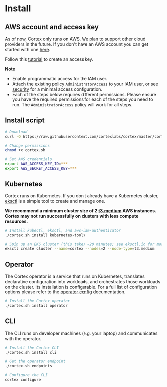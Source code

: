 # Install

## AWS account and access key

As of now, Cortex only runs on AWS. We plan to support other cloud providers in the future. If you don't have an AWS account you can get started with one [here](https://portal.aws.amazon.com/billing/signup#/start).

Follow this [tutorial](https://aws.amazon.com/premiumsupport/knowledge-center/create-access-key) to create an access key.

**Note**

* Enable programmatic access for the IAM user.
* Attach the existing policy `AdministratorAccess` to your IAM user, or see [security](security.md) for a minimal access configuration.
* Each of the steps below requires different permissions. Please ensure you have the required permissions for each of the steps you need to run. The `AdministratorAccess` policy will work for all steps.

## Install script

<!-- CORTEX_VERSION_MINOR -->

```bash
# Download
curl -O https://raw.githubusercontent.com/cortexlabs/cortex/master/cortex.sh

# Change permissions
chmod +x cortex.sh

# Set AWS credentials
export AWS_ACCESS_KEY_ID=***
export AWS_SECRET_ACCESS_KEY=***
```

## Kubernetes

Cortex runs on Kubernetes. If you don't already have a Kubernetes cluster, [eksctl](https://eksctl.io) is a simple tool to create and manage one.

**We recommend a minimum cluster size of 2 [t3.medium](https://aws.amazon.com/ec2/instance-types) AWS instances. Cortex may not run successfully on clusters with less compute resources.**

```bash
# Install kubectl, eksctl, and aws-iam-authenticator
./cortex.sh install kubernetes-tools

# Spin up an EKS cluster (this takes ~20 minutes; see eksctl.io for more configuration options)
eksctl create cluster --name=cortex --nodes=2 --node-type=t3.medium
```

## Operator

The Cortex operator is a service that runs on Kubernetes, translates declarative configuration into workloads, and orchestrates those workloads on the cluster. Its installation is configurable. For a full list of configuration options please refer to the [operator config](config.md) documentation.

```bash
# Install the Cortex operator
./cortex.sh install operator
```

## CLI

The CLI runs on developer machines (e.g. your laptop) and communicates with the operator.

```bash
# Install the Cortex CLI
./cortex.sh install cli

# Get the operator endpoint
./cortex.sh endpoints

# Configure the CLI
cortex configure
```
